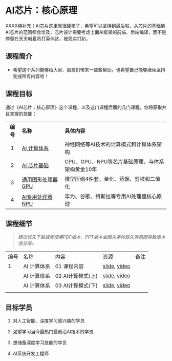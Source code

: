 # AI芯片：核心原理

XXXX待补充！AI芯片这里就很硬核了，希望可以坚持到最后啦，从芯片的基础到AI芯片的范围都会涉及，芯片设计需要考虑上面AI框架的前端、后端编译，而不是停留在天天喊着吊打英伟达，被现实打趴。

## 课程简介

- 希望这个系列能够给大家、朋友们带来一些些帮助，也希望自己能够继续坚持完成所有内容哈！

## 课程目标

通过《AI芯片：核心原理》这个课程，以及这门课程后面的几门课程，你将获取并且掌握的技能：

|        |                          |                               |
|:------:|:------------------------ |:----------------------------- |
| **编号** | **名称**                   | **具体内容**                      |
| 1      | [AI 计算体系](./Foundation/) | 神经网络等AI技术的计算模式和计算体系架构         |
| 2      | [AI 芯片基础](./ChipBase/)   | CPU、GPU、NPU等芯片基础原理，与体系架构黄金10年 |
| 3      | [通用图形处理器 GPU](./GPU/)    | 模型压缩4件套，量化、蒸馏、剪枝和二值化          |
| 4      | [AI专用处理器 NPU](./NPU)     | 华为、谷歌、特斯拉等专用AI处理器核心原理         |

## 课程细节

> *建议优先下载或者使用PDF版本，PPT版本会因为字体缺失等原因导致版本很丑哦~*

|     |         |              |                                                                                                     |     |
| --- | ------- | ------------ | --------------------------------------------------------------------------------------------------- | --- |
| 编号  | 名称      | 内容           | 资源                                                                                                  | 备注  |
| 1   | AI 计算体系 | 01 课程内容      | [slide](./Foundation/01.introduction), [video](https://www.bilibili.com/video/BV1DX4y1D7PC/)        |     |
|     | AI 计算体系 | 02 AI计算模式(上) | [slide](./Foundation/02.constraints.pdf), [video](https://www.bilibili.com/video/BV17x4y1T7Cn/)     |     |
|     | AI 计算体系 | 03 AI计算模式(下) | [slide](./Foundation/03.mobile_parallel.pdf), [video](https://www.bilibili.com/video/BV1754y1M78X/) |     |
|     |         |              |                                                                                                     |     |

## 目标学员

1. 对人工智能、深度学习感兴趣的学员

2. 渴望学习当今最热门最前沿AI技术的学员

3. 想储备深度学习技能的学员

4. AI系统开发工程师